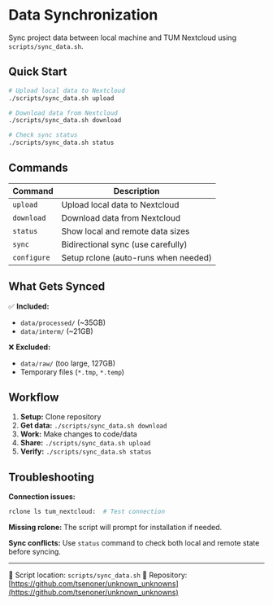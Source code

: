 # Data Synchronization

Sync project data between local machine and TUM Nextcloud using `scripts/sync_data.sh`.

## Quick Start

```bash
# Upload local data to Nextcloud
./scripts/sync_data.sh upload

# Download data from Nextcloud
./scripts/sync_data.sh download

# Check sync status
./scripts/sync_data.sh status
```

## Commands

| Command     | Description                          |
| ----------- | ------------------------------------ |
| `upload`    | Upload local data to Nextcloud       |
| `download`  | Download data from Nextcloud         |
| `status`    | Show local and remote data sizes     |
| `sync`      | Bidirectional sync (use carefully)   |
| `configure` | Setup rclone (auto-runs when needed) |

## What Gets Synced

✅ **Included:**

- `data/processed/` (~35GB)
- `data/interm/` (~21GB)

❌ **Excluded:**

- `data/raw/` (too large, 127GB)
- Temporary files (`*.tmp`, `*.temp`)

## Workflow

1. **Setup:** Clone repository
2. **Get data:** `./scripts/sync_data.sh download`
3. **Work:** Make changes to code/data
4. **Share:** `./scripts/sync_data.sh upload`
5. **Verify:** `./scripts/sync_data.sh status`

## Troubleshooting

**Connection issues:**

```bash
rclone ls tum_nextcloud:  # Test connection
```

**Missing rclone:** The script will prompt for installation if needed.

**Sync conflicts:** Use `status` command to check both local and remote state before syncing.

---

📍 Script location: `scripts/sync_data.sh`
🔗 Repository: [https://github.com/tsenoner/unknown_unknowns](https://github.com/tsenoner/unknown_unknowns)
